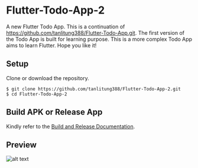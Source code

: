 # Flutter-Todo-App-2
A new Flutter Todo App. This is a continuation of https://github.com/tanlitung388/Flutter-Todo-App.git. The first version of the Todo App is built for learning purpose. This is a more complex Todo App aims to learn Flutter. Hope you like it!

## Setup
Clone or download the repository.
```
$ git clone https://github.com/tanlitung388/Flutter-Todo-App-2.git
$ cd Flutter-Todo-App-2
```

## Build APK or Release App
Kindly refer to the [Build and Release Documentation](https://flutter.dev/docs/deployment/android).

## Preview
![alt text](https://github.com/tanlitung388/Flutter-Todo-App-2/raw/master/todo2.gif "Preview")
